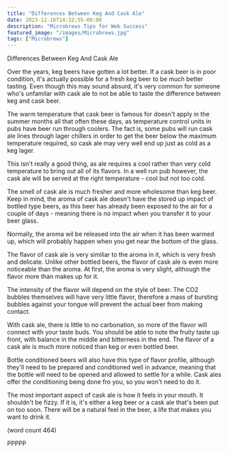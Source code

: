 ```yaml
---
title: "Differences Between Keg And Cask Ale"
date: 2023-12-16T14:32:55-08:00
description: "Microbrews Tips for Web Success"
featured_image: "/images/Microbrews.jpg"
tags: ["Microbrews"]
---
```


Differences Between Keg And Cask Ale

Over the years, keg beers have gotten a lot better.
If a cask beer is in poor condition, it's actually
possible for a fresh keg beer to be much better
tasting.  Even though this may sound absurd, it's
very common for someone who's unfamilar with cask
ale to not be able to taste the difference between
keg and cask beer.

The warm temperature that cask beer is famous for
doesn't apply in the summer months all that often
these days, as temperature control units in pubs 
have beer run through coolers.  The fact is, some
pubs will run cask ale lines through lager chillers
in order to get the beer below the maximum temperature
required, so cask ale may very well end up just as
cold as a keg lager.

This isn't really a good thing, as ale requires a
cool rather than very cold temperature to bring out
all of its flavors.  In a well run pub however, the
cask ale will be served at the right temperature -
cool but not too cold.

The smell of cask ale is much fresher and more 
wholesome than keg beer.  Keep in mind, the aroma of
cask ale doesn't have the stored up impact of 
bottled type beers, as this beer has already been
exposed to the air for a couple of days - meaning
there is no impact when you transfer it to your
beer glass.

Normally, the aroma wil be released into the air when
it has been warmed up, which will probably happen
when you get near the bottom of the glass.  

The flavor of cask ale is very similiar to the aroma
in it, which is very fresh and delicate. Unlike
other bottled beers, the flavor of cask ale is 
even more noticeable than the aroma.  At first,
the aroma is very slight, although the flavor 
more than makes up for it.

The intensity of the flavor will depend on the style
of beer.  The CO2 bubbles themselves will have 
very little flavor, therefore a mass of bursting
bubbles against your tongue will prevent the actual
beer from making contact.  

With cask ale, there is little to no carbonation,
so more of the flavor will connect with your taste
buds.  You should be able to note the fruity taste
up front, with balance in the middle and bitterness
in the end.  The flavor of a cask ale is much more
noticed than keg or even bottled beer.

Bottle conditioned beers will also have this type
of flavor profile, although they'll need to be
prepared and conditioned well in advance, meaning
that the bottle will need to be opened and allowed
to settle for a while.  Cask ales offer the 
conditioning being done fro you, so you won't need
to do it.

The most important aspect of cask ale is how it 
feels in your mouth.  It shouldn't be fizzy.  If it
is, it's either a keg beer or a cask ale that's 
been put on too soon.  There will be a natural feel
in the beer, a life that makes you want to drink it.

(word count 464)

PPPPP
